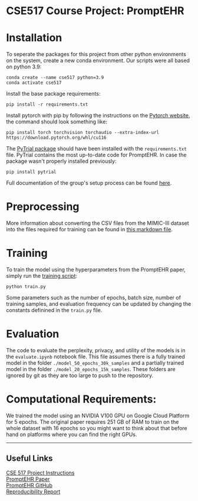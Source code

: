 # CSE517 Course Project: PromptEHR 

# Installation

To seperate the packages for this project from other python environments on the system, create a new conda environment. Our scripts were all based on python 3.9:
```
conda create --name cse517 python=3.9
conda activate cse517
```
Install the base package requirements:
```
pip install -r requirements.txt
```
Install pytorch with pip by following the instructions on the [Pytorch website](https://pytorch.org/), the command should look something like:
```
pip install torch torchvision torchaudio --extra-index-url https://download.pytorch.org/whl/cu116
```
The [PyTrial package](https://pytrial.readthedocs.io/en/latest/install.html) should have been installed with the `requirements.txt` file. PyTrial contains the most up-to-date code for PromptEHR. In case the package wasn't properly installed previously:
```
pip install pytrial
```

Full documentation of the group's setup process can be found [here](./setup.md).

# Preprocessing

More information about converting the CSV files from the MIMIC-III dataset into the files required for training can be found in [this markdown file](./data_conversion/README.md).

# Training

To train the model using the hyperparameters from the PromptEHR paper, simply run the [training script](./train.py):
```
python train.py
```
Some parameters such as the number of epochs, batch size, number of training samples, and evaluation frequency can be updated by changing the constants definined in the `train.py` file. 

# Evaluation

The code to evaluate the perplexity, privacy, and utility of the models is in the `evaluate.ipynb` notebook file. This file assumes there is a fully trained model in the folder `./model_50_epochs_30k_samples` and a partially trained model in the folder `./model_20_epochs_15k_samples`. These folders are ignored by git as they are too large to push to the repository.

# Computational Requirements:

We trained the model using an NVIDIA V100 GPU on Google Cloud Platform for 5 epochs. The original paper requires 251 GB of RAM to train on the whole dataset with 16 epochs so you might want to think about that before hand on platforms where you can find the right GPUs.

---
## Useful Links
[CSE 517 Project Instructions](https://nasmith.github.io/NLP-winter22/assets/docs/project-517.pdf) \
[PromptEHR Paper](https://preview.aclanthology.org/emnlp-22-ingestion/2022.emnlp-main.185.pdf) \
[PromptEHR GitHub](https://github.com/RyanWangZf/PromptEHR)\
[Reproducibility Report](https://drive.google.com/file/d/1mR8rUyazhtazs4RHtBYVAeOO7tpZJA59/view)
